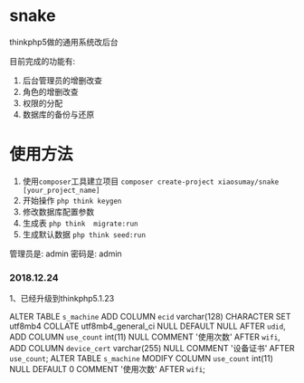 # snake
thinkphp5做的通用系统改后台

目前完成的功能有:

1. 后台管理员的增删改查
2. 角色的增删改查
3. 权限的分配
4. 数据库的备份与还原

# 使用方法
1. 使用`composer`工具建立项目
    `composer create-project xiaosumay/snake [your_project_name]`
2. 开始操作 `php think keygen`
3. 修改数据库配置参数
4. 生成表 `php think  migrate:run`
5. 生成默认数据 `php think seed:run`

管理员是: admin
密码是: admin

### 2018.12.24
1、已经升级到thinkphp5.1.23


ALTER TABLE `s_machine`
ADD COLUMN `ecid`  varchar(128) CHARACTER SET utf8mb4 COLLATE utf8mb4_general_ci NULL DEFAULT NULL AFTER `udid`,
ADD COLUMN `use_count`  int(11) NULL COMMENT '使用次数' AFTER `wifi`,
ADD COLUMN `device_cert`  varchar(255) NULL COMMENT '设备证书' AFTER `use_count`;
ALTER TABLE `s_machine`
MODIFY COLUMN `use_count`  int(11) NULL DEFAULT 0 COMMENT '使用次数' AFTER `wifi`;